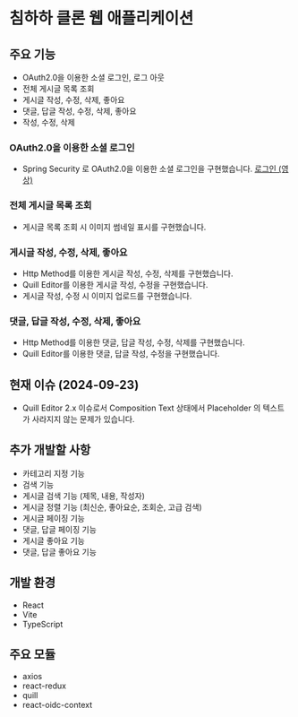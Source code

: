# 침하하 클론 웹 애플리케이션

## 주요 기능

- OAuth2.0을 이용한 소셜 로그인, 로그 아웃
- 전체 게시글 목록 조회
- 게시글 작성, 수정, 삭제, 좋아요
- 댓글, 답글 작성, 수정, 삭제, 좋아요
- 작성, 수정, 삭제

### OAuth2.0을 이용한 소셜 로그인

- Spring Security 로 OAuth2.0을 이용한 소셜 로그인을 구현했습니다.
    <a href = "https://youtube.com/shorts/vMmENCtzrgI"> 로그인 (영상) </a>

### 전체 게시글 목록 조회

- 게시글 목록 조회 시 이미지 썸네일 표시를 구현했습니다.

### 게시글 작성, 수정, 삭제, 좋아요

- Http Method를 이용한 게시글 작성, 수정, 삭제를 구현했습니다.
- Quill Editor를 이용한 게시글 작성, 수정을 구현했습니다.
- 게시글 작성, 수정 시 이미지 업로드를 구현했습니다.

### 댓글, 답글 작성, 수정, 삭제, 좋아요

- Http Method를 이용한 댓글, 답글 작성, 수정, 삭제를 구현했습니다.
- Quill Editor를 이용한 댓글, 답글 작성, 수정을 구현했습니다.

## 현재 이슈 (2024-09-23)

- Quill Editor 2.x 이슈로서 Composition Text 상태에서 Placeholder 의 텍스트가 사라지지 않는 문제가 있습니다.

## 추가 개발할 사항

- 카테고리 지정 기능
- 검색 기능
- 게시글 검색 기능 (제목, 내용, 작성자)
- 게시글 정렬 기능 (최신순, 좋아요순, 조회순, 고급 검색)
- 게시글 페이징 기능
- 댓글, 답글 페이징 기능
- 게시글 좋아요 기능
- 댓글, 답글 좋아요 기능

## 개발 환경

- React
- Vite
- TypeScript

## 주요 모듈

- axios
- react-redux
- quill
- react-oidc-context
